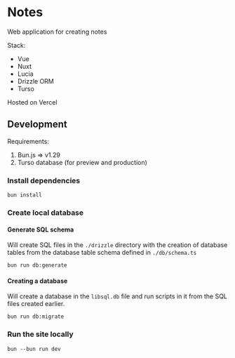 # Notes

Web application for creating notes

Stack:

- Vue
- Nuxt
- Lucia
- Drizzle ORM
- Turso

Hosted on Vercel

## Development

Requirements:

1. Bun.js => v1.29
2. Turso database (for preview and production)

### Install dependencies

```
bun install
```

### Create local database

#### Generate SQL schema

Will create SQL files in the `./drizzle` directory with the creation of database tables from the database table schema defined in `./db/schema.ts`

```
bun run db:generate
```

#### Creating a database

Will create a database in the `libsql.db` file and run scripts in it from the SQL files created earlier.

```
bun run db:migrate
```

### Run the site locally

```
bun --bun run dev
```
